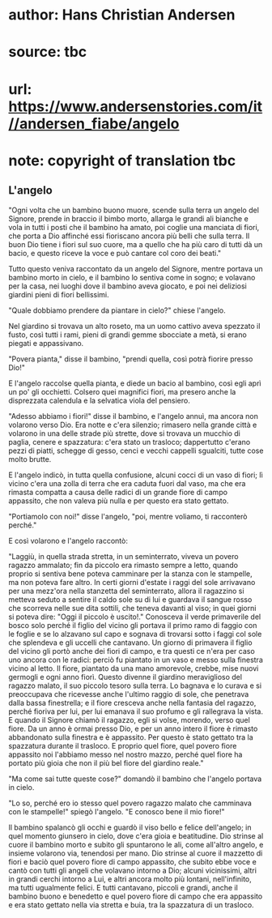 # author: Hans Christian Andersen
# source: tbc
# url: https://www.andersenstories.com/it//andersen_fiabe/angelo
# note: copyright of translation tbc

## L'angelo 

"Ogni volta che un bambino buono muore, scende sulla terra un angelo
del Signore, prende in braccio il bimbo morto, allarga le grandi ali
bianche e vola in tutti i posti che il bambino ha amato, poi coglie una
manciata di fiori, che porta a Dio affinché essi fioriscano ancora più
belli che sulla terra. Il buon Dio tiene i fiori sul suo cuore, ma a
quello che ha più caro di tutti dà un bacio, e questo riceve la voce e
può cantare col coro dei beati."

Tutto questo veniva raccontato da un angelo del Signore, mentre portava
un bambino morto in cielo, e il bambino lo sentiva come in sogno; e
volavano per la casa, nei luoghi dove il bambino aveva giocato, e poi
nei deliziosi giardini pieni di fiori bellissimi.

"Quale dobbiamo prendere da piantare in cielo?" chiese l'angelo.

Nel giardino si trovava un alto roseto, ma un uomo cattivo aveva
spezzato il fusto, così tutti i rami, pieni di grandi gemme sbocciate a
metà, si erano piegati e appassivano.

"Povera pianta," disse il bambino, "prendi quella, così potrà fiorire
presso Dio!"

E l'angelo raccolse quella pianta, e diede un bacio al bambino, così
egli aprì un po' gli occhietti. Colsero quei magnifici fiori, ma
presero anche la disprezzata calendula e la selvatica viola del
pensiero.

"Adesso abbiamo i fiori!" disse il bambino, e l'angelo annuì, ma
ancora non volarono verso Dio. Era notte e c'era silenzio; rimasero
nella grande città e volarono in una delle strade più strette, dove si
trovava un mucchio di paglia, cenere e spazzatura: c'era stato un
trasloco; dappertutto c'erano pezzi di piatti, schegge di gesso, cenci
e vecchi cappelli sgualciti, tutte cose molto brutte.

E l'angelo indicò, in tutta quella confusione, alcuni cocci di un vaso
di fiori; lì vicino c'era una zolla di terra che era caduta fuori dal
vaso, ma che era rimasta compatta a causa delle radici di un grande
fiore di campo appassito, che non valeva più nulla e per questo era
stato gettato.

"Portiamolo con noi!" disse l'angelo, "poi, mentre voliamo, ti
racconterò perché."

E così volarono e l'angelo raccontò:

"Laggiù, in quella strada stretta, in un seminterrato, viveva un povero
ragazzo ammalato; fin da piccolo era rimasto sempre a letto, quando
proprio si sentiva bene poteva camminare per la stanza con le stampelle,
ma non poteva fare altro. In certi giorni d'estate i raggi del sole
arrivavano per una mezz'ora nella stanzetta del seminterrato, allora il
ragazzino si metteva seduto a sentire il caldo sole su di lui e guardava
il sangue rosso che scorreva nelle sue dita sottili, che teneva davanti
al viso; in quei giorni si poteva dire: "Oggi il piccolo è uscito!."
Conosceva il verde primaverile del bosco solo perché il figlio del
vicino gli portava il primo ramo di faggio con le foglie e se lo
alzavano sul capo e sognava di trovarsi sotto i faggi col sole che
splendeva e gli uccelli che cantavano. Un giorno di primavera il figlio
del vicino gli portò anche dei fiori di campo, e tra questi ce n'era
per caso uno ancora con le radici: perciò fu piantato in un vaso e messo
sulla finestra vicino al letto. Il fiore, piantato da una mano
amorevole, crebbe, mise nuovi germogli e ogni anno fiorì. Questo divenne
il giardino meraviglioso del ragazzo malato, il suo piccolo tesoro sulla
terra. Lo bagnava e lo curava e si preoccupava che ricevesse anche
l'ultimo raggio di sole, che penetrava dalla bassa finestrella; e il
fiore cresceva anche nella fantasia del ragazzo, perché fioriva per lui,
per lui emanava il suo profumo e gli rallegrava la vista. E quando il
Signore chiamò il ragazzo, egli si volse, morendo, verso quel fiore. Da
un anno è ormai presso Dio, e per un anno intero il fiore è rimasto
abbandonato sulla finestra e è appassito. Per questo è stato gettato tra
la spazzatura durante il trasloco. E proprio quel fiore, quel povero
fiore appassito noi l'abbiamo messo nel nostro mazzo, perché quel fiore
ha portato più gioia che non il più bel fiore del giardino reale."

"Ma come sai tutte queste cose?" domandò il bambino che l'angelo
portava in cielo.

"Lo so, perché ero io stesso quel povero ragazzo malato che camminava
con le stampelle!" spiegò l'angelo. "E conosco bene il mio fiore!"

Il bambino spalancò gli occhi e guardò il viso bello e felice
dell'angelo; in quel momento giunsero in cielo, dove c'era gioia e
beatitudine. Dio strinse al cuore il bambino morto e subito gli
spuntarono le ali, come all'altro angelo, e insieme volarono via,
tenendosi per mano. Dio strinse al cuore il mazzetto di fiori e baciò
quel povero fiore di campo appassito, che subito ebbe voce e cantò con
tutti gli angeli che volavano intorno a Dio; alcuni vicinissimi, altri
in grandi cerchi intorno a Lui, e altri ancora molto più lontani,
nell'infinito, ma tutti ugualmente felici. E tutti cantavano, piccoli e
grandi, anche il bambino buono e benedetto e quel povero fiore di campo
che era appassito e era stato gettato nella via stretta e buia, tra la
spazzatura di un trasloco.
